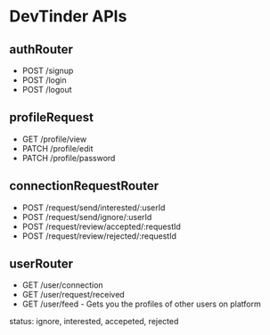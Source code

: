 # DevTinder APIs

## authRouter
- POST /signup
- POST /login
- POST /logout


## profileRequest
- GET /profile/view
- PATCH /profile/edit
- PATCH /profile/password


## connectionRequestRouter
- POST /request/send/interested/:userId
- POST /request/send/ignore/:userId
- POST /request/review/accepted/:requestId
- POST /request/review/rejected/:requestId

## userRouter
- GET /user/connection
- GET /user/request/received
- GET /user/feed - Gets you the profiles of other users on platform


status: ignore, interested, accepeted, rejected